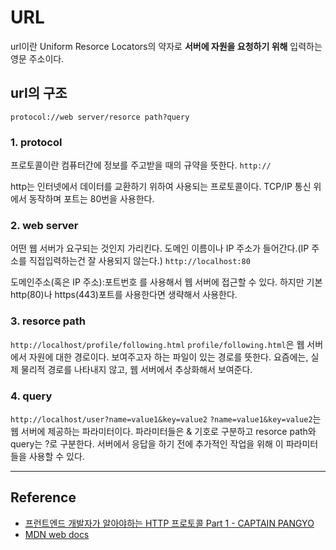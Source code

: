 # URL
url이란 Uniform Resorce Locators의 약자로 **서버에 자원을 요청하기 위해** 입력하는 영문 주소이다.

## url의 구조
``protocol://web server/resorce path?query``

### 1. protocol
프로토콜이란 컴퓨터간에 정보를 주고받을 때의 규약을 뜻한다.
```http://```

http는 인터넷에서 데이터를 교환하기 위하여 사용되는 프로토콜이다. TCP/IP 통신 위에서 동작하며 포트는 80번을 사용한다.
### 2. web server
어떤 웹 서버가 요구되는 것인지 가리킨다. 도메인 이름이나 IP 주소가 들어간다.(IP 주소를 직접입력하는건 잘 사용되지 않는다.)
```http://localhost:80```

도메인주소(혹은 IP 주소):포트번호 를 사용해서 웹 서버에 접근할 수 있다. 하지만 기본 http(80)나 https(443)포트를 사용한다면 생략해서 사용한다.

### 3. resorce path
```http://localhost/profile/following.html```
``profile/following.html``은 웹 서버에서 자원에 대한 경로이다. 보여주고자 하는 파일이 있는 경로를 뜻한다. 요즘에는, 실제 물리적 경로를 나타내지 않고, 웹 서버에서 추상화해서 보여준다.
### 4. query
```http://localhost/user?name=value1&key=value2```
``?name=value1&key=value2``는 웹 서버에 제공하는 파라미터이다. 파라미터들은 & 기호로 구분하고 resorce path와 query는 ?로 구분한다.
서버에서 응답을 하기 전에 추가적인 작업을 위해 이 파라미터들을 사용할 수 있다.

---
## Reference
- [프런트엔드 개발자가 알아야하는 HTTP 프로토콜 Part 1 - CAPTAIN PANGYO]("https://joshua1988.github.io/web-development/http-part1/")
- [MDN web docs](https://developer.mozilla.org/ko/docs/Learn/Common_questions/What_is_a_URL)